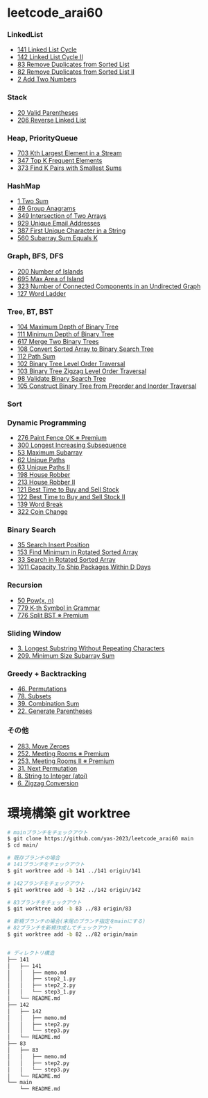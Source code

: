 # leetcode_arai60

### LinkedList 
- [141 Linked List Cycle](https://leetcode.com/problems/linked-list-cycle)
- [142 Linked List Cycle II](https://leetcode.com/problems/linked-list-cycle-ii)
- [83 Remove Duplicates from Sorted List](https://leetcode.com/problems/remove-duplicates-from-sorted-list)
- [82 Remove Duplicates from Sorted List II](https://leetcode.com/problems/remove-duplicates-from-sorted-list-ii)
- [2 Add Two Numbers](https://leetcode.com/problems/add-two-numbers)
### Stack
- [20 Valid Parentheses](https://leetcode.com/problems/valid-parentheses)
- [206 Reverse Linked List](https://leetcode.com/problems/reverse-linked-list)
### Heap, PriorityQueue 
- [703 Kth Largest Element in a Stream](https://leetcode.com/problems/kth-largest-element-in-a-stream)
- [347 Top K Frequent Elements](https://leetcode.com/problems/top-k-frequent-elements)
- [373 Find K Pairs with Smallest Sums](https://leetcode.com/problems/find-k-pairs-with-smallest-sums)
### HashMap
- [1 Two Sum](https://leetcode.com/problems/two-sum)
- [49 Group Anagrams](https://leetcode.com/problems/group-anagrams)
- [349 Intersection of Two Arrays](https://leetcode.com/problems/intersection-of-two-arrays)
- [929 Unique Email Addresses](https://leetcode.com/problems/unique-email-addresses)
- [387 First Unique Character in a String](https://leetcode.com/problems/first-unique-character-in-a-string)
- [560 Subarray Sum Equals K](https://leetcode.com/problems/subarray-sum-equals-k)
### Graph, BFS, DFS 
- [200 Number of Islands](https://leetcode.com/problems/number-of-islands)
- [695 Max Area of Island](https://leetcode.com/problems/max-area-of-island)
- [323 Number of Connected Components in an Undirected Graph](https://leetcode.com/problems/number-of-connected-components-in-an-undirected-graph)
- [127 Word Ladder](https://leetcode.com/problems/word-ladder)
### Tree, BT, BST 
- [104 Maximum Depth of Binary Tree](https://leetcode.com/problems/maximum-depth-of-binary-tree)
- [111 Minimum Depth of Binary Tree](https://leetcode.com/problems/minimum-depth-of-binary-tree)
- [617 Merge Two Binary Trees](https://leetcode.com/problems/merge-two-binary-trees)
- [108 Convert Sorted Array to Binary Search Tree](https://leetcode.com/problems/convert-sorted-array-to-binary-search-tree)
- [112 Path Sum](https://leetcode.com/problems/path-sum)
- [102 Binary Tree Level Order Traversal](https://leetcode.com/problems/binary-tree-level-order-traversal)
- [103 Binary Tree Zigzag Level Order Traversal](https://leetcode.com/problems/binary-tree-zigzag-level-order-traversal)
- [98 Validate Binary Search Tree](https://leetcode.com/problems/validate-binary-search-tree)
- [105 Construct Binary Tree from Preorder and Inorder Traversal](https://leetcode.com/problems/construct-binary-tree-from-preorder-and-inorder-traversal)
### Sort
### Dynamic Programming 
- [276 Paint Fence OK ※ Premium](https://leetcode.com/problems/paint-fence-ok-premium)
- [300 Longest Increasing Subsequence](https://leetcode.com/problems/longest-increasing-subsequence)
- [53 Maximum Subarray](https://leetcode.com/problems/maximum-subarray)
- [62 Unique Paths](https://leetcode.com/problems/unique-paths)
- [63 Unique Paths II](https://leetcode.com/problems/unique-paths-ii)
- [198 House Robber](https://leetcode.com/problems/house-robber)
- [213 House Robber II](https://leetcode.com/problems/house-robber-ii)
- [121 Best Time to Buy and Sell Stock](https://leetcode.com/problems/best-time-to-buy-and-sell-stock)
- [122 Best Time to Buy and Sell Stock II](https://leetcode.com/problems/best-time-to-buy-and-sell-stock-ii)
- [139 Word Break](https://leetcode.com/problems/word-break)
- [322 Coin Change](https://leetcode.com/problems/coin-change)
### Binary Search 
- [35 Search Insert Position](https://leetcode.com/problems/search-insert-position)
- [153 Find Minimum in Rotated Sorted Array](https://leetcode.com/problems/find-minimum-in-rotated-sorted-array)
- [33 Search in Rotated Sorted Array](https://leetcode.com/problems/search-in-rotated-sorted-array)
- [1011 Capacity To Ship Packages Within D Days](https://leetcode.com/problems/capacity-to-ship-packages-within-d-days)
### Recursion
- [50 Pow(x, n)](https://leetcode.com/problems/powx-n)
- [779 K-th Symbol in Grammar](https://leetcode.com/problems/k-th-symbol-in-grammar)
- [776 Split BST ※ Premium](https://leetcode.com/problems/split-bst-premium)
### Sliding Window
- [3. Longest Substring Without Repeating Characters](https://leetcode.com/problems/longest-substring-without-repeating-characters)
- [209. Minimum Size Subarray Sum](https://leetcode.com/problems/minimum-size-subarray-sum)
### Greedy + Backtracking 
- [46. Permutations](https://leetcode.com/problems/permutations)
- [78. Subsets](https://leetcode.com/problems/subsets)
- [39. Combination Sum](https://leetcode.com/problems/combination-sum)
- [22. Generate Parentheses](https://leetcode.com/problems/generate-parentheses)
### その他
- [283. Move Zeroes](https://leetcode.com/problems/move-zeroes)
- [252. Meeting Rooms ※ Premium](https://leetcode.com/problems/meeting-rooms-premium)
- [253. Meeting Rooms II ※ Premium](https://leetcode.com/problems/meeting-rooms-ii-premium)
- [31. Next Permutation](https://leetcode.com/problems/next-permutation)
- [8. String to Integer (atoi)](https://leetcode.com/problems/string-to-integer-atoi)
- [6. Zigzag Conversion](https://leetcode.com/problems/zigzag-conversion)


# 環境構築 git worktree
```bash
# mainブランチをチェックアウト
$ git clone https://github.com/yas-2023/leetcode_arai60 main
$ cd main/

# 既存ブランチの場合
# 141ブランチをチェックアウト
$ git worktree add -b 141 ../141 origin/141

# 142ブランチをチェックアウト
$ git worktree add -b 142 ../142 origin/142

# 83ブランチをチェックアウト
$ git worktree add -b 83 ../83 origin/83

# 新規ブランチの場合(末尾のブランチ指定をmainにする)
# 82ブランチを新規作成してチェックアウト
$ git worktree add -b 82 ../82 origin/main


# ディレクトリ構造
├── 141
│   ├── 141
│   │   ├── memo.md
│   │   ├── step2_1.py
│   │   ├── step2_2.py
│   │   └── step3_1.py
│   └── README.md
├── 142
│   ├── 142
│   │   ├── memo.md
│   │   ├── step2.py
│   │   └── step3.py
│   └── README.md
├── 83
│   ├── 83
│   │   ├── memo.md
│   │   ├── step2.py
│   │   └── step3.py
│   └── README.md
└── main
    └── README.md
```